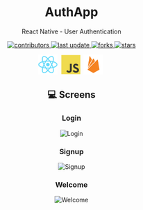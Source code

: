 <div align="center">
  <h1>AuthApp</h1>
  <p>
  React Native - User Authentication
  </p>
  <p>
  <a href="https://github.com/edegan-furb/AuthApp/graphs/contributors">
    <img src="https://img.shields.io/github/contributors/edegan-furb/AuthApp" alt="contributors" />
  </a>
  <a href="">
    <img src="https://img.shields.io/github/last-commit/edegan-furb/AuthApp" alt="last update" />
  </a>
  <a href="https://github.com/edegan-furb/AuthApp/network/members">
    <img src="https://img.shields.io/github/forks/edegan-furb/AuthApp" alt="forks" />
  </a>
  <a href="https://github.com/edegan-furb/AuthApp/stargazers">
    <img src="https://img.shields.io/github/stars/edegan-furb/AuthApp" alt="stars" />
  </a>
</p>
<p>
<img src="https://github.com/devicons/devicon/blob/master/icons/react/react-original.svg" title="ReactNative" alt="ReactNative " width="45" height="45"/>&nbsp;
<img src="https://github.com/devicons/devicon/blob/master/icons/javascript/javascript-original.svg" title="javascript" alt="javascript " width="45" height="45"/>&nbsp;
<img src="https://github.com/devicons/devicon/blob/master/icons/firebase/firebase-plain.svg" title="Firebase" alt="Firebase " width="45" height="45"/>&nbsp;
</p>
<h2 align="center">💻 Screens</h2>
<p>
  <a>
    <h3>Login</h3>
    <img src="https://github.com/edegan-furb/AuthApp/blob/main/assets/Screenshot_1701372476.png" alt="Login" title="Login Screen" height="400" width="200">
  </a>
  <a>
     <h3>Signup</h3>
    <img src="https://github.com/edegan-furb/AuthApp/blob/main/assets/Screenshot_1701372485.png" alt="Signup" title="Signup Screen" height="400" width="200">
  </a>
  <a>
     <h3>Welcome</h3>
    <img src="https://github.com/edegan-furb/AuthApp/blob/main/assets/Screenshot_1701372512.png" alt="Welcome" title="Welcome Screen" height="400" width="200">
  </a>
</p>
  
</div>

<!-- MARKDOWN LINKS & IMAGES -->
<!-- https://www.markdownguide.org/basic-syntax/#reference-style-links -->
[login-screen]: https://github.com/edegan-furb/AuthApp/blob/main/assets/Screenshot_1701372476.png
[signup-screen]: https://github.com/edegan-furb/AuthApp/blob/main/assets/Screenshot_1701372485.png
[welcome-screen]: https://github.com/edegan-furb/AuthApp/blob/main/assets/Screenshot_1701372512.png


